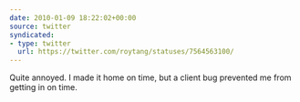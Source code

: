 ```yaml
---
date: 2010-01-09 18:22:02+00:00
source: twitter
syndicated:
- type: twitter
  url: https://twitter.com/roytang/statuses/7564563100/
---
```


Quite annoyed. I made it home on time, but a client bug prevented me from getting in on time.